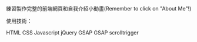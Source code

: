 練習製作完整的前端網頁和自我介紹小動畫(Remember to click on "About Me"!)

使用技術：

HTML
CSS
Javascript
jQuery
GSAP
GSAP scrolltrigger
